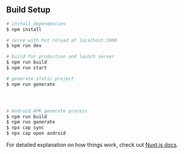 ## Build Setup

```bash
# install dependencies
$ npm install

# serve with hot reload at localhost:3000
$ npm run dev

# build for production and launch server
$ npm run build
$ npm run start

# generate static project
$ npm run generate




# Android APK generate process
$ npm run build
$ npm run generate
$ npx cap sync
$ npx cap open android
```

For detailed explanation on how things work, check out [Nuxt.js docs](https://nuxtjs.org).

